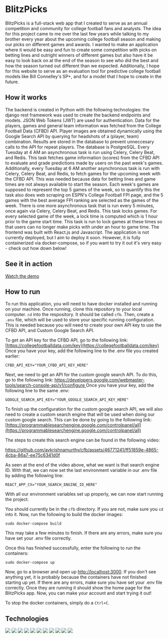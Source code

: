 # BlitzPicks

BlitzPicks is a full-stack web app that I created to serve as an annual competition and community for college football fans and analysts. The idea for this project came to me over the last few years while talking to my brother every year about the upcoming college football season and making our picks on different games and awards. I wanted to make an application where it would be easy and fun to create some competition with picks on betting lines and outright winners of different games but also have it be easy to look back on at the end of the season to see who did the best and how the season turned out different than we expected. Additionally, I hope for this website to serve as an evaluation tool for predictive college football models like Bill Connelley's SP+, and for a model that I hope to create in the future.

## How it works
The backend is created in Python with the following technologies: the django rest framework was used to create the backend endpoints and models. JSON Web Tokens (JWT) are used for authentication. Data for the players, games and general team information was fetched from the College Football Data (CFBD) API. Player images are obtained dynamically using the Google Search API by querying for headshots of a (player, team) combination. Results are stored in the database to prevent unneccesary calls to the API for repeat players. The database is PostgreSQL. Every Tuesday at 4 AM an asynchronous task is run using Celery, Celery Beat, and Redis. This task fetches game information (scores) from the CFBD API to evaluate and grade predictions made by users on the past week's games. Additionally, every Tuesday at 6 AM another asynchronous task is run with Celery, Celery Beat, and Redis, to fetch games for the upcoming week with the CFBD API. This was needed because data for betting lines and game times are not always available to start the season. Each week's games are supposed to represent the top 5 games of the week, so to quantify this the task also does web scraping on ESPN's College Football FPI page, and the 5 games with the best average FPI ranking are selected as the games of the week. There is one more asynchronous task that is run every 5 minutes, once again via Celery, Celery Beat, and Redis. This task locks games. For every selected game of the week, a lock time is computed which is 1 hour prior to the game start time. This task is run to lock games at these times so that users can no longer make picks with under an hour to game time. The frontend was built with React.js and Javascript. The application is not currently deployed, but I aim to deploy it soon. However, it is fully containerized via docker-compose, so if you want to try it out it's very easy - check out how down below!


## See it in action

[Watch the demo](Error)

## How to run

To run this application, you will need to have docker installed and running on your machine. Once running, clone this repository to your local computer. ```cd``` into the respository. It should be called ```cfb```. Then, create a ```.env``` file, which will be used to store your specific running configuration. This is needed because you will need to create your own API key to use the CFBD API, and Custom Google Search API. 

To get an API key for the CFBD API, go to the following link: [https://collegefootballdata.com/key](https://collegefootballdata.com/key)
Once you have your key, add the following line to the .env file you created earlier:

```CFBD_API_KEY="YOUR_CFBD_API_KEY_HERE"```

Next, we need to get an API for the custom google search API. To do this, go to the following link: [https://developers.google.com/webmaster-tools/search-console-api/v1/configure
](https://developers.google.com/webmaster-tools/search-console-api/v1/configure)
Once you have your key, add the following line to the same .env:

```GOOGLE_SEARCH_API_KEY="YOUR_GOOGLE_SEARCH_API_KEY_HERE"```

To finish up the configuration for the custom google search API, we will also need to create a custom search engine that will be used when doing our custom google search. This can be done by going to the following link: [https://programmablesearchengine.google.com/controlpanel/all](https://programmablesearchengine.google.com/controlpanel/all)

The steps to create this search engine can be found in the following video:

https://github.com/avkrishnamurthy/cfb/assets/46771241/ff51859e-4865-4cba-86a7-ee75c6341d0f

As seen at the end of the video above, what we want is that search engine ID. With that, we can now set the last environment variable in our .env file by adding the following line:

```REACT_APP_CX="YOUR_SEARCH_ENGINE_ID_HERE"```

With all our environment variables set up properly, we can now start running the project.

You should currently be in the ```cfb``` directory. If you are not, make sure you ```cd``` into it. Now, run the following to build the docker images:

```sudo docker-compose build```

This may take a few minutes to finish. If there are any errors, make sure you have set your .env file correctly.

Once this has finished successfully, enter the following to run the containers:

```sudo docker-compose up```

Now, go to a browser and open up [http://localhost:3000](http://localhost:3000). If you don't see anything yet, it is probably because the containers have not finished starting up yet. If there are any errors, make sure you have set your .env file correctly. Once they are running it should show the home page for the BlitzPicks app. Now, you can make your account and start trying it out!

To stop the docker containers, simply do a ```Ctrl+C```.

## Technologies

<img src="https://img.shields.io/badge/Python-14354C?style=for-the-badge&logo=python&logoColor=white">
<img src="https://img.shields.io/badge/django-%23092E20.svg?style=for-the-badge&logo=django&logoColor=white">
<img src="https://img.shields.io/badge/DJANGO-REST-ff1709?style=for-the-badge&logo=django&logoColor=white&color=ff1709&labelColor=gray">
<img src="https://img.shields.io/badge/react-%2320232a.svg?style=for-the-badge&logo=react&logoColor=%2361DAFB">
<img src="https://img.shields.io/badge/PostgreSQL-316192?style=for-the-badge&logo=postgresql&logoColor=white">
<img src="https://img.shields.io/badge/JWT-black?style=for-the-badge&logo=JSON%20web%20tokens">
<img src="https://img.shields.io/badge/celery-%2337814A.svg?&style=for-the-badge&logo=celery&logoColor=white" />
<img src="https://img.shields.io/badge/redis-%23DD0031.svg?style=for-the-badge&logo=redis&logoColor=white">
<img src="https://img.shields.io/badge/css3-%231572B6.svg?style=for-the-badge&logo=css3&logoColor=white">
<img src="https://img.shields.io/badge/google-4285F4?style=for-the-badge&logo=google&logoColor=white">
<img src="https://img.shields.io/badge/docker-%230db7ed.svg?style=for-the-badge&logo=docker&logoColor=white">



